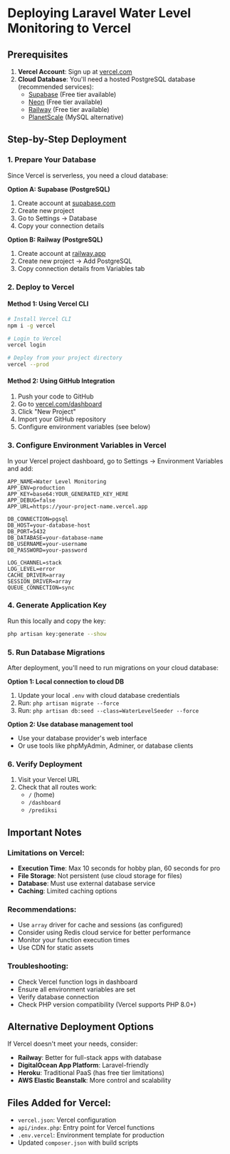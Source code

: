 # Deploying Laravel Water Level Monitoring to Vercel

## Prerequisites

1. **Vercel Account**: Sign up at [vercel.com](https://vercel.com)
2. **Cloud Database**: You'll need a hosted PostgreSQL database (recommended services):
   - [Supabase](https://supabase.com) (Free tier available)
   - [Neon](https://neon.tech) (Free tier available)
   - [Railway](https://railway.app) (Free tier available)
   - [PlanetScale](https://planetscale.com) (MySQL alternative)

## Step-by-Step Deployment

### 1. Prepare Your Database

Since Vercel is serverless, you need a cloud database:

**Option A: Supabase (PostgreSQL)**
1. Create account at [supabase.com](https://supabase.com)
2. Create new project
3. Go to Settings → Database
4. Copy your connection details

**Option B: Railway (PostgreSQL)**
1. Create account at [railway.app](https://railway.app)
2. Create new project → Add PostgreSQL
3. Copy connection details from Variables tab

### 2. Deploy to Vercel

#### Method 1: Using Vercel CLI
```bash
# Install Vercel CLI
npm i -g vercel

# Login to Vercel
vercel login

# Deploy from your project directory
vercel --prod
```

#### Method 2: Using GitHub Integration
1. Push your code to GitHub
2. Go to [vercel.com/dashboard](https://vercel.com/dashboard)
3. Click "New Project"
4. Import your GitHub repository
5. Configure environment variables (see below)

### 3. Configure Environment Variables in Vercel

In your Vercel project dashboard, go to Settings → Environment Variables and add:

```
APP_NAME=Water Level Monitoring
APP_ENV=production
APP_KEY=base64:YOUR_GENERATED_KEY_HERE
APP_DEBUG=false
APP_URL=https://your-project-name.vercel.app

DB_CONNECTION=pgsql
DB_HOST=your-database-host
DB_PORT=5432
DB_DATABASE=your-database-name
DB_USERNAME=your-username
DB_PASSWORD=your-password

LOG_CHANNEL=stack
LOG_LEVEL=error
CACHE_DRIVER=array
SESSION_DRIVER=array
QUEUE_CONNECTION=sync
```

### 4. Generate Application Key

Run this locally and copy the key:
```bash
php artisan key:generate --show
```

### 5. Run Database Migrations

After deployment, you'll need to run migrations on your cloud database:

**Option 1: Local connection to cloud DB**
1. Update your local `.env` with cloud database credentials
2. Run: `php artisan migrate --force`
3. Run: `php artisan db:seed --class=WaterLevelSeeder --force`

**Option 2: Use database management tool**
- Use your database provider's web interface
- Or use tools like phpMyAdmin, Adminer, or database clients

### 6. Verify Deployment

1. Visit your Vercel URL
2. Check that all routes work:
   - `/` (home)
   - `/dashboard`
   - `/prediksi`

## Important Notes

### Limitations on Vercel:
- **Execution Time**: Max 10 seconds for hobby plan, 60 seconds for pro
- **File Storage**: Not persistent (use cloud storage for files)
- **Database**: Must use external database service
- **Caching**: Limited caching options

### Recommendations:
- Use `array` driver for cache and sessions (as configured)
- Consider using Redis cloud service for better performance
- Monitor your function execution times
- Use CDN for static assets

### Troubleshooting:
- Check Vercel function logs in dashboard
- Ensure all environment variables are set
- Verify database connection
- Check PHP version compatibility (Vercel supports PHP 8.0+)

## Alternative Deployment Options

If Vercel doesn't meet your needs, consider:
- **Railway**: Better for full-stack apps with database
- **DigitalOcean App Platform**: Laravel-friendly
- **Heroku**: Traditional PaaS (has free tier limitations)
- **AWS Elastic Beanstalk**: More control and scalability

## Files Added for Vercel:
- `vercel.json`: Vercel configuration
- `api/index.php`: Entry point for Vercel functions
- `.env.vercel`: Environment template for production
- Updated `composer.json` with build scripts